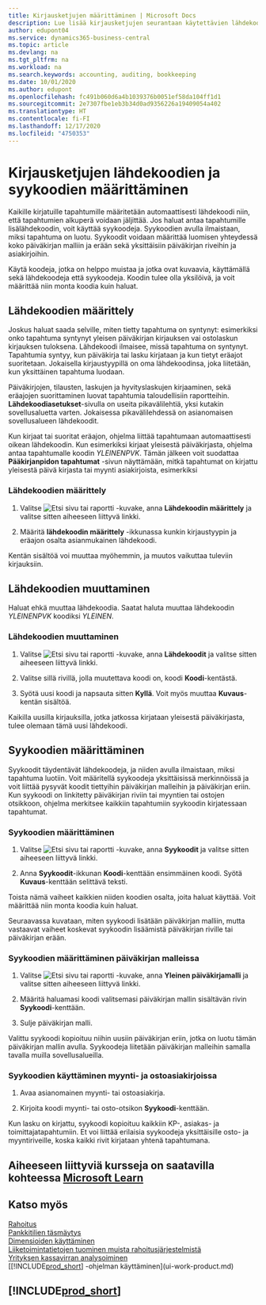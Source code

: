 ```yaml
---
title: Kirjausketjujen määrittäminen | Microsoft Docs
description: Lue lisää kirjausketjujen seurantaan käytettävien lähdekoodien ja syykoodien määrittämisestä.
author: edupont04
ms.service: dynamics365-business-central
ms.topic: article
ms.devlang: na
ms.tgt_pltfrm: na
ms.workload: na
ms.search.keywords: accounting, auditing, bookkeeping
ms.date: 10/01/2020
ms.author: edupont
ms.openlocfilehash: fc491b060d6a4b1039376b0051ef58da104ff1d1
ms.sourcegitcommit: 2e7307fbe1eb3b34d0ad9356226a19409054a402
ms.translationtype: HT
ms.contentlocale: fi-FI
ms.lasthandoff: 12/17/2020
ms.locfileid: "4750353"
---
```

# <a name="setting-up-source-codes-and-reason-codes-for-audit-trails"></a>Kirjausketjujen lähdekoodien ja syykoodien määrittäminen

Kaikille kirjatuille tapahtumille määritetään automaattisesti lähdekoodi niin, että tapahtumien alkuperä voidaan jäljittää. Jos haluat antaa tapahtumille lisälähdekoodin, voit käyttää syykoodeja. Syykoodien avulla ilmaistaan, miksi tapahtuma on luotu. Syykoodit voidaan määrittää luomisen yhteydessä koko päiväkirjan malliin ja erään sekä yksittäisiin päiväkirjan riveihin ja asiakirjoihin.  

Käytä koodeja, jotka on helppo muistaa ja jotka ovat kuvaavia, käyttämällä sekä lähdekoodeja että syykoodeja. Koodin tulee olla yksilöivä, ja voit määrittää niin monta koodia kuin haluat.

## <a name="define-source-codes"></a>Lähdekoodien määrittely

Joskus haluat saada selville, miten tietty tapahtuma on syntynyt: esimerkiksi onko tapahtuma syntynyt yleisen päiväkirjan kirjauksen vai ostolaskun kirjauksen tuloksena. Lähdekoodi ilmaisee, missä tapahtuma on syntynyt. Tapahtumia syntyy, kun päiväkirja tai lasku kirjataan ja kun tietyt eräajot suoritetaan. Jokaisella kirjaustyypillä on oma lähdekoodinsa, joka liitetään, kun yksittäinen tapahtuma luodaan.  

Päiväkirjojen, tilausten, laskujen ja hyvityslaskujen kirjaaminen, sekä eräajojen suorittaminen luovat tapahtumia taloudellisiin raportteihin. **Lähdekoodiasetukset**-sivulla on useita pikavälilehtiä, yksi kutakin sovellusaluetta varten. Jokaisessa pikavälilehdessä on asianomaisen sovellusalueen lähdekoodit.

Kun kirjaat tai suoritat eräajon, ohjelma liittää tapahtumaan automaattisesti oikean lähdekoodin. Kun esimerkiksi kirjaat yleisestä päiväkirjasta, ohjelma antaa tapahtumalle koodin *YLEINENPVK*. Tämän jälkeen voit suodattaa **Pääkirjanpidon tapahtumat** -sivun näyttämään, mitkä tapahtumat on kirjattu yleisestä päivä kirjasta tai myynti asiakirjoista, esimerkiksi

### <a name="to-define-source-codes"></a>Lähdekoodien määrittely

1. Valitse ![Etsi sivu tai raportti](media/ui-search/search_small.png "Etsi sivua tai raporttia -kuvake") -kuvake, anna **Lähdekoodin määrittely** ja valitse sitten aiheeseen liittyvä linkki.  

2. Määritä **lähdekoodin määrittely** -ikkunassa kunkin kirjaustyypin ja eräajon osalta asianmukainen lähdekoodi.  

Kentän sisältöä voi muuttaa myöhemmin, ja muutos vaikuttaa tuleviin kirjauksiin.

## <a name="change-source-codes"></a>Lähdekoodien muuttaminen

Haluat ehkä muuttaa lähdekoodia. Saatat haluta muuttaa lähdekoodin *YLEINENPVK* koodiksi *YLEINEN*.

### <a name="to-change-source-codes"></a>Lähdekoodien muuttaminen

1. Valitse ![Etsi sivu tai raportti](media/ui-search/search_small.png "Etsi sivua tai raporttia -kuvake") -kuvake, anna **Lähdekoodit** ja valitse sitten aiheeseen liittyvä linkki.

2. Valitse sillä rivillä, jolla muutettava koodi on, koodi **Koodi**-kentästä.

3. Syötä uusi koodi ja napsauta sitten **Kyllä**. Voit myös muuttaa **Kuvaus**-kentän sisältöä.

Kaikilla uusilla kirjauksilla, jotka jatkossa kirjataan yleisestä päiväkirjasta, tulee olemaan tämä uusi lähdekoodi.

## <a name="define-reason-codes"></a>Syykoodien määrittäminen

Syykoodit täydentävät lähdekoodeja, ja niiden avulla ilmaistaan, miksi tapahtuma luotiin. Voit määritellä syykoodeja yksittäisissä merkinnöissä ja voit liittää pysyvät koodit tiettyihin päiväkirjan malleihin ja päiväkirjan eriin. Kun syykoodi on linkitetty päiväkirjan riviin tai myyntien tai ostojen otsikkoon, ohjelma merkitsee kaikkiin tapahtumiin syykoodin kirjatessaan tapahtumat.  

### <a name="to-set-up-reason-codes"></a>Syykoodien määrittäminen

1. Valitse ![Etsi sivu tai raportti](media/ui-search/search_small.png "Etsi sivua tai raporttia -kuvake") -kuvake, anna **Syykoodit** ja valitse sitten aiheeseen liittyvä linkki.

2. Anna **Syykoodit**-ikkunan **Koodi**-kenttään ensimmäinen koodi. Syötä **Kuvaus**-kenttään selittävä teksti.

Toista nämä vaiheet kaikkien niiden koodien osalta, joita haluat käyttää. Voit määrittää niin monta koodia kuin haluat.

Seuraavassa kuvataan, miten syykoodi lisätään päiväkirjan malliin, mutta vastaavat vaiheet koskevat syykoodin lisäämistä päiväkirjan riville tai päiväkirjan erään.  

### <a name="to-assign-reason-codes-to-journal-templates"></a>Syykoodien määrittäminen päiväkirjan malleissa

1. Valitse ![Etsi sivu tai raportti](media/ui-search/search_small.png "Etsi sivua tai raporttia -kuvake") -kuvake, anna **Yleinen päiväkirjamalli** ja valitse sitten aiheeseen liittyvä linkki.

2. Määritä haluamasi koodi valitsemasi päiväkirjan mallin sisältävän rivin **Syykoodi**-kenttään.

3. Sulje päiväkirjan malli.

Valittu syykoodi kopioituu niihin uusiin päiväkirjan eriin, jotka on luotu tämän päiväkirjan mallin avulla. Syykoodeja liitetään päiväkirjan malleihin samalla tavalla muilla sovellusalueilla.

### <a name="to-use-reason-codes-on-sales-and-purchase-documents"></a>Syykoodien käyttäminen myynti- ja ostoasiakirjoissa

1. Avaa asianomainen myynti- tai ostoasiakirja.

2. Kirjoita koodi myynti- tai osto-otsikon **Syykoodi**-kenttään.

Kun lasku on kirjattu, syykoodi kopioituu kaikkiin KP-, asiakas- ja toimittajatapahtumiin. Et voi liittää erilaisia syykoodeja yksittäisille osto- ja myyntiriveille, koska kaikki rivit kirjataan yhtenä tapahtumana.

## <a name="see-related-training-at-microsoft-learn"></a>Aiheeseen liittyviä kursseja on saatavilla kohteessa [Microsoft Learn](/learn/paths/set-up-financial-management-dynamics-365-business-central/)

## <a name="see-also"></a>Katso myös

[Rahoitus](finance.md)  
[Pankkitilien täsmäytys](bank-manage-bank-accounts.md)  
[Dimensioiden käyttäminen](finance-dimensions.md)  
[Liiketoimintatietojen tuominen muista rahoitusjärjestelmistä](across-import-data-configuration-packages.md)  
[Yrityksen kassavirran analysoiminen](finance-analyze-cash-flow.md)  
[[!INCLUDE[prod_short](includes/prod_short.md)] -ohjelman käyttäminen](ui-work-product.md)  

## [!INCLUDE[prod_short](includes/free_trial_md.md)]  
